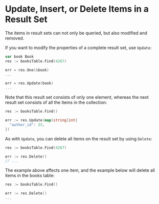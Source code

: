 # Update, Insert, or Delete Items in a Result Set

The items in result sets can not only be queried, but also modified and removed.

If you want to modify the properties of a complete result set, use `Update`:

```go
var book Book
res := booksTable.Find(4267)

err = res.One(&book)
...

err = res.Update(book)
...
```

Note that this result set consists of only one element, whereas the next result
set consists of all the items in the collection:

```go
res := booksTable.Find()

err := res.Update(map[string]int{
  "author_id": 23,
})
```

As with `Update`, you can delete all items on the result set by using `Delete`:

```go
res := booksTable.Find(4267)

err := res.Delete()
// ...
```

The example above affects one item, and the example below will delete all items
in the books table:


```go
res := booksTable.Find()

err := res.Delete()
...
```
